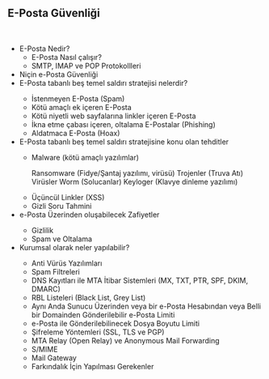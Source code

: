 
<h2>E-Posta Güvenliği</h2>
<br>
<ul>
<li>E-Posta Nedir?
<ul>
  <li>E-Posta Nasıl çalışır?</li>
  <li>SMTP, IMAP ve POP Protokollleri</li>
 </ul>
<li>Niçin e-Posta Güvenliği</li>
<li>E-Posta tabanlı beş temel saldırı stratejisi nelerdir?</li>
<ul>
<li>İstenmeyen  E-Posta (Spam)</li>
<li>Kötü amaçlı ek içeren E-Posta</li>
<li>Kötü niyetli web sayfalarına linkler içeren E-Posta</li>  
<li>İkna etme çabası içeren, oltalama E-Postalar (Phishing)</li>
<li>Aldatmaca E-Posta (Hoax)</li>
  </ul>
<li>E-Posta tabanlı beş temel saldırı stratejisine konu olan tehditler</li>
  <ul>
<li>Malware (kötü amaçlı yazılımlar)</li> 
   <p>Ransomware (Fidye/Şantaj yazılımı, virüsü)
    	Trojenler (Truva Atı)
    	Virüsler
    	Worm (Solucanlar)
     Keyloger (Klavye dinleme yazılımı) </p>
<li>Üçüncül Linkler (XSS)</li>
<li>Gizli Soru Tahmini</li>
</ul>
<li>e-Posta Üzerinden oluşabilecek Zafiyetler</li>
<ul>
<li>Gizlilik</li>
<li>Spam ve Oltalama</li>
</ul>
<li>Kurumsal olarak neler yapılabilir?</li>
<ul> 
<li>Anti Vürüs Yazılımları</li>
<li>Spam Filtreleri</li>
<li>DNS Kayıtları ile MTA İtibar Sistemleri (MX, TXT, PTR, SPF, DKIM, DMARC)</li>
<li>RBL Listeleri (Black List, Grey List)</li>
<li>Aynı Anda Sunucu Üzerinden  veya bir e-Posta Hesabından veya Belli bir Domainden Gönderilebilir e-Posta Limiti</li>
<li>e-Posta ile Gönderilebilinecek Dosya Boyutu Limiti</li>
<li>Şifreleme Yöntemleri (SSL, TLS ve PGP)</li>
<li>MTA Relay (Open Relay) ve Anonymous Mail Forwarding</li>
<li>S/MIME</li>
<li>Mail Gateway</li>
<li>Farkındalık İçin Yapılması Gerekenler</li>
</ul>


